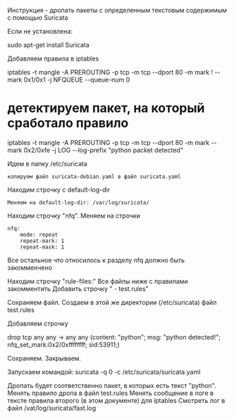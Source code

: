 Инструкция - дропать пакеты с определенным текстовым содержимым с помощью Suricata

Если не установлена:

sudo apt-get install Suricata

Добавляем правила в iptables

iptables -t mangle -A PREROUTING -p tcp -m tcp --dport 80 -m mark ! --mark 0x1/0x1 -j NFQUEUE --queue-num 0

# детектируем пакет, на который сработало правило
iptables -t mangle -A PREROUTING -p tcp -m tcp --dport 80 -m mark --mark 0x2/0xfe -j LOG --log-prefix "python packet detected"


Идем в папку /etc/suricata

	копируем файл suricata-debian.yaml в файл suricata.yaml


Находим строчку с default-log-dir

	Меняем на default-log-dir: /var/log/suricata/

Находим строчку "nfq".
	Меняем на строчки 
	
	nfq:
 		mode: repeat
 		repeat-mark: 1
 		repeat-mask: 1

Все остальное что относилось к разделу nfq должно быть закомменчено

Находим строчку "rule-files:"
Все файлы ниже с правилами закомментить
Добавить строчку "   - test.rules"


Сохраняем файл. Создаем в этой же директории (/etc/suricata) файл test.rules


Добавляем строчку

drop tcp any any -> any any (content: "python"; msg: "python detected!"; nfq_set_mark:0x2/0xffffffff; sid:53911;)

Сохраняем. Закрываем.


Запускаем командой: suricata -q 0 -c /etc/suricata/suricata.yaml

Дропать будет соответственно пакет, в которых есть текст "python". Менять правило дропа в файл test.rules 
Менять сообщение в логе в тексте правила второго (в этом документе) для iptables
Смотреть лог в файл /vat/log/suricata/fast.log
